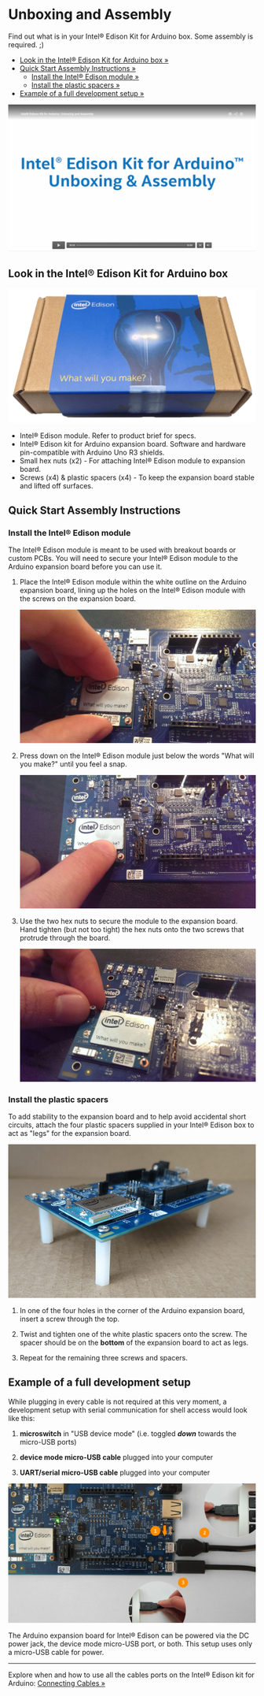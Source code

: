 # Unboxing and Assembly

Find out what is in your Intel® Edison Kit for Arduino box. Some assembly is required. ;)

* [Look in the Intel® Edison Kit for Arduino box »](#look-in-the-intel-edison-kit-for-arduino-box)
* [Quick Start Assembly Instructions »](#quick-start-assembly-instructions)
	* [Install the Intel® Edison module »](#install-the-intel-edison-module)
	* [Install the plastic spacers »](#install-the-plastic-spacers)
* [Example of a full development setup »](#example-of-a-full-development-setup)

[![Intel Edison Kit for Arduino: Unboxing and Assembly - screenshot](images/video_screenshot-unboxing_assembly.png)](https://software.intel.com/en-us/videos/intel-edison-kit-for-arduino-unboxing-and-assembly)

## Look in the Intel® Edison Kit for Arduino box

![Intel® Edison retail box](images/retail_box.png)

* Intel® Edison module. Refer to product brief for specs. 
* Intel® Edison kit for Arduino expansion board. Software and hardware pin-compatible with Arduino Uno R3 shields. 
* Small hex nuts (x2) - For attaching Intel® Edison module to expansion board.
* Screws (x4) & plastic spacers (x4) - To keep the expansion board stable and lifted off surfaces.


## Quick Start Assembly Instructions

### Install the Intel® Edison module

The Intel® Edison module is meant to be used with breakout boards or custom PCBs. You will need to secure your Intel® Edison module to the Arduino expansion board before you can use it.

1. Place the Intel® Edison module within the white outline on the Arduino expansion board, lining up the holes on the Intel® Edison module with the screws on the expansion board.

	![Placement of Intel® Edison module on Arduino expansion board](images/module_install-placement.jpg)

2. Press down on the Intel® Edison module just below the words "What will you make?" until you feel a snap.

	![Press down on Intel® Edison module](images/module_install-press_down.jpg)

3. Use the two hex nuts to secure the module to the expansion board. Hand tighten (but not too tight) the hex nuts onto the two screws that protrude through the board.

	![Securing module with hex nut](images/module_install-screws.jpg)


### Install the plastic spacers

To add stability to the expansion board and to help avoid accidental short circuits, attach the four plastic spacers supplied in your Intel® Edison box to act as "legs" for the expansion board.

![Side view of Intel Edison with plastic spacers installed](images/plastic_spacers-side_view.png)

1. In one of the four holes in the corner of the Arduino expansion board, insert a screw through the top.

2. Twist and tighten one of the white plastic spacers onto the screw. The spacer should be on the **bottom** of the expansion board to act as legs.

3. Repeat for the remaining three screws and spacers.


## Example of a full development setup

While plugging in every cable is not required at this very moment, a development setup with serial communication for shell access would look like this:

1. **microswitch** in "USB device mode" (i.e. toggled **_down_** towards the micro-USB ports)

2. **device mode micro-USB cable** plugged into your computer

3. **UART/serial micro-USB cable** plugged into your computer

![Cable and microswitch setup for Intel® Edison development](images/cables-full_dev_setup.png)

The Arduino expansion board for Intel® Edison can be powered via the DC power jack, the device mode micro-USB port, or both. This setup uses only a micro-USB cable for power.

---

Explore when and how to use all the cables ports on the Intel® Edison kit for Arduino: [Connecting Cables »](connecting-cables.md)

